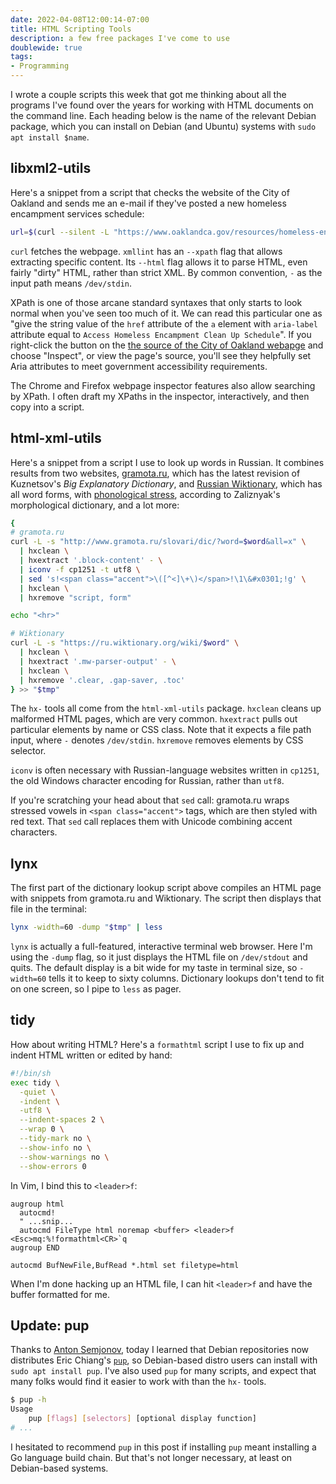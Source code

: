 ```yaml
---
date: 2022-04-08T12:00:14-07:00
title: HTML Scripting Tools
description: a few free packages I've come to use
doublewide: true
tags:
- Programming
---
```


I wrote a couple scripts this week that got me thinking about all the programs I've found over the years for working with HTML documents on the command line.  Each heading below is the name of the relevant Debian package, which you can install on Debian (and Ubuntu) systems with `sudo apt install $name`.

## libxml2-utils

Here's a snippet from a script that checks the website of the City of Oakland and sends me an e-mail if they've posted a new homeless encampment services schedule:

```sh
url=$(curl --silent -L "https://www.oaklandca.gov/resources/homeless-encampment-cleanup-schedule" | xmllint --html --nowarning --xpath 'string(//a[@aria-label="Access Homeless Encampment Clean Up Schedule"]/@href)' - 2>/dev/null)
```

`curl` fetches the webpage.  `xmllint` has an `--xpath` flag that allows extracting specific content.  Its `--html` flag allows it to parse HTML, even fairly "dirty" HTML, rather than strict XML.  By common convention, `-` as the input path means `/dev/stdin`.

XPath is one of those arcane standard syntaxes that only starts to look normal when you've seen too much of it.  We can read this particular one as "give the string value of the `href` attribute of the `a` element with `aria-label` attribute equal to `Access Homeless Encampment Clean Up Schedule`".  If you right-click the button on the [the source of the City of Oakland webapge](https://www.oaklandca.gov/resources/homeless-encampment-cleanup-schedule) and choose "Inspect", or view the page's source, you'll see they helpfully set Aria attributes to meet government accessibility requirements.

The Chrome and Firefox webpage inspector features also allow searching by XPath.  I often draft my XPaths in the inspector, interactively, and then copy into a script.

## html-xml-utils

Here's a snippet from a script I use to look up words in Russian.  It combines results from two websites, [gramota.ru](https://gramota.ru), which has the latest revision of Kuznetsov's _Big Explanatory Dictionary_, and [Russian Wiktionary](https://ru.wiktionary.org), which has all word forms, with [phonological stress](https://en.wikipedia.org/wiki/Stress_(linguistics)), according to Zaliznyak's morphological dictionary, and a lot more:

```sh
{
# gramota.ru
curl -L -s "http://www.gramota.ru/slovari/dic/?word=$word&all=x" \
  | hxclean \
  | hxextract '.block-content' - \
  | iconv -f cp1251 -t utf8 \
  | sed 's!<span class="accent">\([^<]\+\)</span>!\1\&#x0301;!g' \
  | hxclean \
  | hxremove "script, form"

echo "<hr>"

# Wiktionary
curl -L -s "https://ru.wiktionary.org/wiki/$word" \
  | hxclean \
  | hxextract '.mw-parser-output' - \
  | hxclean \
  | hxremove '.clear, .gap-saver, .toc'
} >> "$tmp"
```

The `hx-` tools all come from the `html-xml-utils` package.  `hxclean` cleans up malformed HTML pages, which are very common.  `hxextract` pulls out particular elements by name or CSS class.  Note that it expects a file path input, where `-` denotes `/dev/stdin`.  `hxremove` removes elements by CSS selector.

`iconv` is often necessary with Russian-language websites written in `cp1251`, the old Windows character encoding for Russian, rather than `utf8`.

If you're scratching your head about that `sed` call: gramota.ru wraps stressed vowels in `<span class="accent">` tags, which are then styled with red text.  That `sed` call replaces them with Unicode combining accent characters.

## lynx

The first part of the dictionary lookup script above compiles an HTML page with snippets from gramota.ru and Wiktionary.  The script then displays that file in the terminal:

```sh
lynx -width=60 -dump "$tmp" | less
```

`lynx` is actually a full-featured, interactive terminal web browser.  Here I'm using the `-dump` flag, so it just displays the HTML file on `/dev/stdout` and quits.  The default display is a bit wide for my taste in terminal size, so `-width=60` tells it to keep to sixty columns.  Dictionary lookups don't tend to fit on one screen, so I pipe to `less` as pager.

## tidy

How about writing HTML?  Here's a `formathtml` script I use to fix up and indent HTML written or edited by hand:

```sh
#!/bin/sh
exec tidy \
  -quiet \
  -indent \
  -utf8 \
  --indent-spaces 2 \
  --wrap 0 \
  --tidy-mark no \
  --show-info no \
  --show-warnings no \
  --show-errors 0
```

In Vim, I bind this to `<leader>f`:

```vimscript
augroup html
  autocmd!
  " ...snip...
  autocmd FileType html noremap <buffer> <leader>f <Esc>mq:%!formathtml<CR>`q
augroup END

autocmd BufNewFile,BufRead *.html set filetype=html
```

When I'm done hacking up an HTML file, I can hit `<leader>f` and have the buffer formatted for me.

## Update: pup

Thanks to [Anton Semjonov](https://semjonov.de/), today I learned that Debian repositories now distributes Eric Chiang's [`pup`](https://github.com/EricChiang/pup), so Debian-based distro users can install with `sudo apt install pup`.  I've also used `pup` for many scripts, and expect that many folks would find it easier to work with than the `hx-` tools.

```bash
$ pup -h
Usage
    pup [flags] [selectors] [optional display function]
# ...
```

I hesitated to recommend `pup` in this post if installing `pup` meant installing a Go language build chain.  But that's not longer necessary, at least on Debian-based systems.
